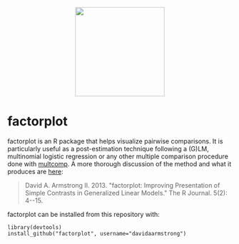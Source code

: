 <p align="center">
  <img width="200" height="200" src="https://quantoid.net/files/images/fpsticker.png">
</p>

factorplot
==========

factorplot is an R package that helps visualize pairwise comparisons.  It is particularly useful as a post-estimation technique following a (G)LM, multinomial logistic regression or any other multiple comparison procedure done with [multcomp](https://CRAN.R-project.org/package=multcomp).  A more thorough discussion of the method and what it produces are [here](https://journal.r-project.org/archive/2013-2/armstrong.pdf):

> David A. Armstrong II.  2013.  "factorplot: Improving Presentation of Simple Contrasts in Generalized Linear Models."  The R Journal. 5(2): 4--15. 

factorplot can be installed from this repository with: 

	library(devtools)
	install_github("factorplot", username="davidaarmstrong")
